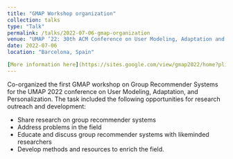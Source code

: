 ```yaml
---
title: "GMAP Workshop organization"
collection: talks
type: "Talk"
permalink: /talks/2022-07-06-gmap-organization
venue: "UMAP ’22: 30th ACM Conference on User Modeling, Adaptation and Personalization"
date: 2022-07-06
location: "Barcelona, Spain"

[More information here](https://sites.google.com/view/gmap2022/home?pli=1)
---
```

Co-organized the first GMAP workshop on Group Recommender Systems for the UMAP 2022 conference on User Modeling, Adaptation, and Personalization. The task included the following opportunities for research outreach and development:

* Share research on group recommender systems
* Address problems in the field
* Educate and discuss group recommender systems with likeminded researchers
* Develop methods and resources to enrich the field.


